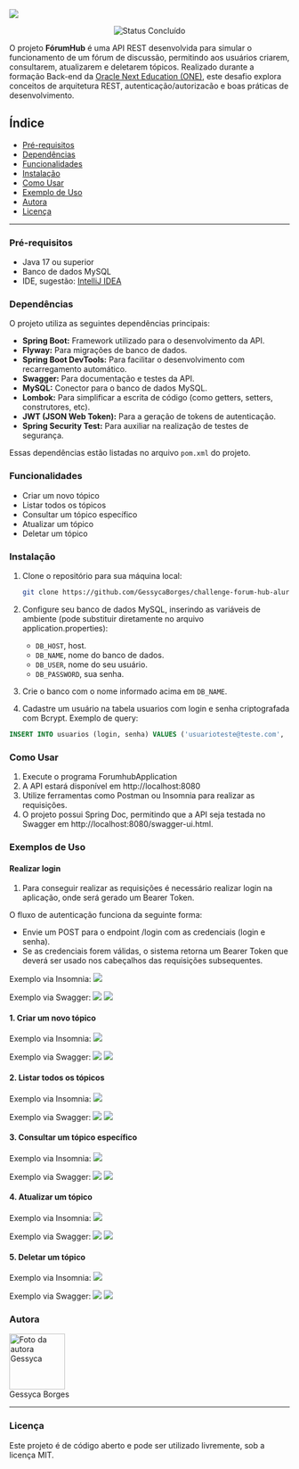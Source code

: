 <img src='./assets/capa.png'>

<p align="center">
	<img alt="Status Concluído" src="https://img.shields.io/badge/STATUS-CONCLU%C3%8DDO-brightgreen">
</p>

O projeto **FórumHub** é uma API REST desenvolvida para simular o funcionamento de um fórum de discussão, permitindo aos usuários criarem, consultarem, atualizarem e deletarem tópicos. Realizado durante a formação Back-end da [Oracle Next Education (ONE)](https://www.oracle.com/br/education/oracle-next-education/), este desafio explora conceitos de arquitetura REST, autenticação/autorizacão e boas práticas de desenvolvimento.

## Índice

- [Pré-requisitos](#pré-requisitos)
- [Dependências](#dependências)
- [Funcionalidades](#funcionalidades)
- [Instalação](#instalação)
- [Como Usar](#como-usar)
- [Exemplo de Uso](#exemplo-de-uso)
- [Autora](#autora)
- [Licença](#licença)

---

### Pré-requisitos

- Java 17 ou superior
- Banco de dados MySQL
- IDE, sugestão: [IntelliJ IDEA](https://www.jetbrains.com/pt-br/idea/)

### Dependências

O projeto utiliza as seguintes dependências principais:

- **Spring Boot:** Framework utilizado para o desenvolvimento da API.
- **Flyway:** Para migrações de banco de dados. 
- **Spring Boot DevTools:** Para facilitar o desenvolvimento com recarregamento automático. 
- **Swagger:** Para documentação e testes da API.
- **MySQL:** Conector para o banco de dados MySQL.
- **Lombok:** Para simplificar a escrita de código (como getters, setters, construtores, etc). 
- **JWT (JSON Web Token):** Para a geração de tokens de autenticação. 
- **Spring Security Test:** Para auxiliar na realização de testes de segurança.

Essas dependências estão listadas no arquivo `pom.xml` do projeto.

### Funcionalidades

- Criar um novo tópico
- Listar todos os tópicos
- Consultar um tópico específico
- Atualizar um tópico
- Deletar um tópico

### Instalação

1. Clone o repositório para sua máquina local:

    ```bash
    git clone https://github.com/GessycaBorges/challenge-forum-hub-alura
    ```

2. Configure seu banco de dados MySQL, inserindo as variáveis de ambiente (pode substituir diretamente no arquivo application.properties):
    - `DB_HOST`, host.
    - `DB_NAME`, nome do banco de dados.
    - `DB_USER`, nome do seu usuário.
    - `DB_PASSWORD`, sua senha.

3. Crie o banco com o nome informado acima em `DB_NAME`.

4. Cadastre um usuário na tabela usuarios com login e senha criptografada com Bcrypt. Exemplo de query:

```sql
INSERT INTO usuarios (login, senha) VALUES ('usuarioteste@teste.com', '$2a$12$YwrUnWIQZBOFhsPA2N1LyOfirOjluer5goNgUjVvM3RyOWLHX7Exm');
```

### Como Usar
1. Execute o programa ForumhubApplication
2. A API estará disponível em http://localhost:8080
3. Utilize ferramentas como Postman ou Insomnia para realizar as requisições.
4. O projeto possui Spring Doc, permitindo que a API seja testada no Swagger em http://localhost:8080/swagger-ui.html.

### Exemplos de Uso

#### Realizar login

1. Para conseguir realizar as requisições é necessário realizar login na aplicação, onde será gerado um Bearer Token.

O fluxo de autenticação funciona da seguinte forma:
- Envie um POST para o endpoint /login com as credenciais (login e senha). 
- Se as credenciais forem válidas, o sistema retorna um Bearer Token que deverá ser usado nos cabeçalhos das requisições subsequentes.

Exemplo via Insomnia:
  <img src="assets/realizarLogin.png">

Exemplo via Swagger:
  <img src="assets/realizarLoginSwagger.png">
  <img src="assets/realizarLoginSwagger2.png">

  
#### 1. Criar um novo tópico

Exemplo via Insomnia:
<img src="assets/cadastrarTopico.png">

Exemplo via Swagger:
<img src="assets/cadastrarTopicoSwagger.png">
<img src="assets/cadastrarTopicoSwagger2.png">

#### 2. Listar todos os tópicos

Exemplo via Insomnia:
  <img src="assets/listarTopicos.png">

Exemplo via Swagger:
  <img src="assets/listarTopicosSwagger.png">
  <img src="assets/listarTopicosSwagger2.png">

#### 3. Consultar um tópico específico

Exemplo via Insomnia:
  <img src="assets/buscarTopicoPorId.png">

Exemplo via Swagger:
  <img src="assets/buscarTopicoPorIdSwagger.png">
  <img src="assets/buscarTopicoPorIdSwagger2.png">

#### 4. Atualizar um tópico

Exemplo via Insomnia:
  <img src="assets/atualizarTopico.png">

Exemplo via Swagger:
  <img src="assets/atualizarTopicoSwagger.png">
  <img src="assets/atualizarTopicoSwagger2.png">

#### 5. Deletar um tópico

Exemplo via Insomnia:
  <img src="assets/excluirTopico.png">

Exemplo via Swagger:
  <img src="assets/excluirTopicoSwagger.png">
  <img src="assets/excluirTopicoSwagger2.png">

### Autora

<a href="https://www.linkedin.com/in/gessycaborges/">
 <img src="https://avatars.githubusercontent.com/u/124705468?v=4" width="100px;" alt="Foto da autora Gessyca"/><br />
 <sub><a>Gessyca Borges</a></sub></a> <a href="https://www.linkedin.com/in/gessycaborges/" title="Gessyca"></a>
 <br />

 ---

### Licença

Este projeto é de código aberto e pode ser utilizado livremente, sob a licença MIT.